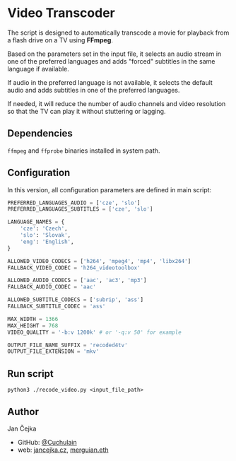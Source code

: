 # Video Transcoder

The script is designed to automatically transcode a movie for playback from a flash drive on a TV using **FFmpeg**.

Based on the parameters set in the input file, it selects an audio stream in one of the preferred languages and adds "forced" subtitles in the same language if available.

If audio in the preferred language is not available, it selects the default audio and adds subtitles in one of the preferred languages.

If needed, it will reduce the number of audio channels and video resolution so that the TV can play it without stuttering or lagging.

## Dependencies

`ffmpeg` and `ffprobe` binaries installed in system path.

## Configuration

In this version, all configuration parameters are defined in main script:

```python
PREFERRED_LANGUAGES_AUDIO = ['cze', 'slo']
PREFERRED_LANGUAGES_SUBTITLES = ['cze', 'slo']

LANGUAGE_NAMES = {
    'cze': 'Czech',
    'slo': 'Slovak',
    'eng': 'English',
}

ALLOWED_VIDEO_CODECS = ['h264', 'mpeg4', 'mp4', 'libx264']
FALLBACK_VIDEO_CODEC = 'h264_videotoolbox'

ALLOWED_AUDIO_CODECS = ['aac', 'ac3', 'mp3']
FALLBACK_AUDIO_CODEC = 'aac'

ALLOWED_SUBTITLE_CODECS = ['subrip', 'ass']
FALLBACK_SUBTITLE_CODEC = 'ass'

MAX_WIDTH = 1366
MAX_HEIGHT = 768
VIDEO_QUALITY = '-b:v 1200k' # or '-q:v 50' for example

OUTPUT_FILE_NAME_SUFFIX = 'recoded4tv'
OUTPUT_FILE_EXTENSION = 'mkv'
```

## Run script

```shell
python3 ./recode_video.py <input_file_path>
```

## Author

Jan Čejka

- GitHub: [@Cuchulain](https://github.com/Cuchulain)
- web: [jancejka.cz](https://jancejka.cz), [merguian.eth](http://merguian.eth)
